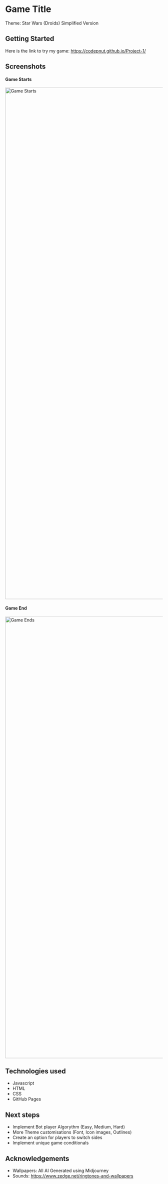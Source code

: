 # Game Title
Theme: Star Wars (Droids)
Simplified Version

## Getting Started
Here is the link to try my game:  https://codepnut.github.io/Project-1/

## Screenshots
#### Game Starts
<img width="1637" alt="Game Starts" src="https://github.com/CodePnut/Project-1/assets/159984999/7c1601cc-1f84-4e95-91f9-cf298e85637a">

#### Game End
<img width="1413" alt="Game Ends" src="https://github.com/CodePnut/Project-1/assets/159984999/1c357bb5-a805-4920-9a4e-4fc1cde9ed2c">



## Technologies used
- Javascript
- HTML
- CSS
- GitHub Pages

## Next steps
- Implement Bot player Algorythm (Easy, Medium, Hard)
- More Theme customisations (Font, Icon images, Outlines)
- Create an option for players to switch sides
- Implement unique game conditionals

## Acknowledgements
- Wallpapers: All AI Generated using Midjourney
- Sounds: https://www.zedge.net/ringtones-and-wallpapers
